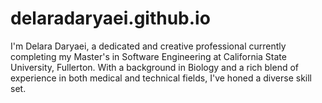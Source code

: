 # delaradaryaei.github.io
I'm Delara Daryaei, a dedicated and creative professional currently completing my Master's in Software Engineering at California State University, Fullerton. With a background in Biology and a rich blend of experience in both medical and technical fields, I've honed a diverse skill set.
